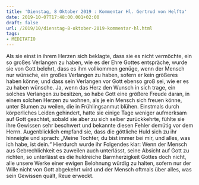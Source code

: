 ```yaml
---
title: 'Dienstag, 8 Oktober 2019 : Kommentar Hl. Gertrud von Helfta'
date: 2019-10-07T17:48:00.001+02:00
draft: false
url: /2019/10/dienstag-8-oktober-2019-kommentar-hl.html
tags: 
- MEDITATIO
---
```


Als sie einst in ihrem Herzen sich beklagte, dass sie es nicht vermöchte, ein so großes Verlangen zu haben, wie es der Ehre Gottes entspräche, wurde sie von Gott belehrt, dass es ihm vollkommen genüge, wenn der Mensch nur wünsche, ein großes Verlangen zu haben, sofern er kein größeres haben könne; und dass sein Verlangen vor Gott ebenso groß sei, wie er es zu haben wünsche. Ja, wenn das Herz den Wunsch in sich trage, ein solches Verlangen zu besitzen, so habe Gott eine größere Freude daran, in einem solchen Herzen zu wohnen, als je ein Mensch sich freuen könne, unter Blumen zu weilen, die in Frühlingsanmut blühen. Einstmals durch körperliches Leiden gehindert, hatte sie einige Tage weniger aufmerksam auf Gott geachtet, sobald sie aber zu sich selber zurückkehrte, fühlte sie ihre Gewissen sehr beschwert und bekannte diesen Fehler demütig vor dem Herrn. Augenblicklich empfand sie, dass die göttliche Huld sich zu ihr hinneigte und sprach: „Meine Tochter, du bist immer bei mir, und alles, was ich habe, ist dein.“ Hierdurch wurde ihr Folgendes klar: Wenn der Mensch aus Gebrechlichkeit es zuweilen auch unterlässt, seine Absicht auf Gott zu richten, so unterlässt es die huldreiche Barmherzigkeit Gottes doch nicht, alle unsere Werke einer ewigen Belohnung würdig zu halten, sofern nur der Wille nicht von Gott abgekehrt wird und der Mensch oftmals über alles, was sein Gewissen quält, Reue erweckt.